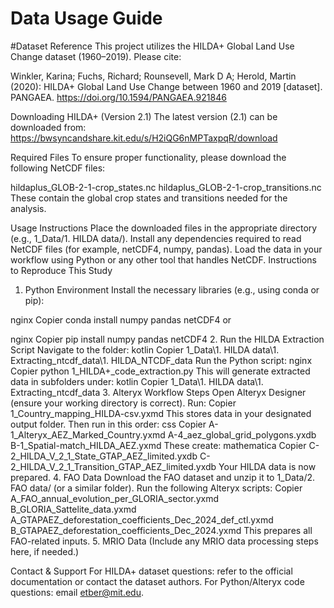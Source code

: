 # Data Usage Guide

#Dataset Reference
This project utilizes the HILDA+ Global Land Use Change dataset (1960–2019). Please cite:

Winkler, Karina; Fuchs, Richard; Rounsevell, Mark D A; Herold, Martin (2020):
HILDA+ Global Land Use Change between 1960 and 2019 [dataset].
PANGAEA. https://doi.org/10.1594/PANGAEA.921846

Downloading HILDA+ (Version 2.1)
The latest version (2.1) can be downloaded from:
https://bwsyncandshare.kit.edu/s/H2iQG6nMPTaxpqR/download

Required Files
To ensure proper functionality, please download the following NetCDF files:

hildaplus_GLOB-2-1-crop_states.nc
hildaplus_GLOB-2-1-crop_transitions.nc
These contain the global crop states and transitions needed for the analysis.

Usage Instructions
Place the downloaded files in the appropriate directory (e.g., 1_Data/1. HILDA data/).
Install any dependencies required to read NetCDF files (for example, netCDF4, numpy, pandas).
Load the data in your workflow using Python or any other tool that handles NetCDF.
Instructions to Reproduce This Study
1. Python Environment
Install the necessary libraries (e.g., using conda or pip):

nginx
Copier
conda install numpy pandas netCDF4
or

nginx
Copier
pip install numpy pandas netCDF4
2. Run the HILDA Extraction Script
Navigate to the folder:
kotlin
Copier
1_Data\1. HILDA data\1. Extracting_ntcdf_data\1. HILDA_NTCDF_data
Run the Python script:
nginx
Copier
python 1_HILDA+_code_extraction.py
This will generate extracted data in subfolders under:
kotlin
Copier
1_Data\1. HILDA data\1. Extracting_ntcdf_data
3. Alteryx Workflow Steps
Open Alteryx Designer (ensure your working directory is correct).
Run:
Copier
1_Country_mapping_HILDA-csv.yxmd
This stores data in your designated output folder.
Then run in this order:
css
Copier
A-1_Alteryx_AEZ_Marked_Country.yxmd
A-4_aez_global_grid_polygons.yxdb
B-1_Spatial-match_HILDA_AEZ.yxmd
These create:
mathematica
Copier
C-2_HILDA_V_2_1_State_GTAP_AEZ_limited.yxdb
C-2_HILDA_V_2_1_Transition_GTAP_AEZ_limited.yxdb
Your HILDA data is now prepared.
4. FAO Data
Download the FAO dataset and unzip it to 1_Data/2. FAO data/ (or a similar folder).
Run the following Alteryx scripts:
Copier
A_FAO_annual_evolution_per_GLORIA_sector.yxmd
B_GLORIA_Sattelite_data.yxmd
A_GTAPAEZ_deforestation_coefficients_Dec_2024_def_ctl.yxmd
B_GTAPAEZ_deforestation_coefficients_Dec_2024.yxmd
This prepares all FAO-related inputs.
5. MRIO Data
(Include any MRIO data processing steps here, if needed.)

Contact & Support
For HILDA+ dataset questions: refer to the official documentation or contact the dataset authors.
For Python/Alteryx code questions: email etber@mit.edu.

